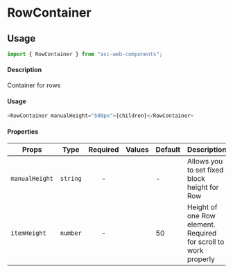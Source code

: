 # RowContainer

## Usage

```js
import { RowContainer } from "asc-web-components";
```

#### Description

Container for rows

#### Usage

```js
<RowContainer manualHeight="500px">{children}</RowContainer>
```

#### Properties

| Props          | Type     | Required | Values | Default | Description                                                     |
| -------------- | -------- | :------: | ------ | ------- | --------------------------------------------------------------- |
| `manualHeight` | `string` |    -     |        | -       | Allows you to set fixed block height for Row                    |
| `itemHeight`   | `number` |    -     |        | 50      | Height of one Row element. Required for scroll to work properly |
